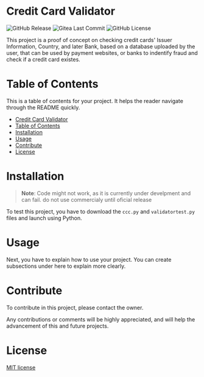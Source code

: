 
# Credit Card Validator

![GitHub Release](https://img.shields.io/github/v/release/nicogarpro/creditcardvalidator?include_prereleases&display_name=release)
![Gitea Last Commit](https://img.shields.io/gitea/last-commit/nicogarpro/creditcardvalidator)
![GitHub License](https://img.shields.io/github/license/nicogarpro/creditcardvalidator)


This project is a proof of concept on checking credit cards' Issuer Information, Country, and later Bank, based on a database uploaded by the user, that can be used by payment websites, or banks to indentify fraud and check if a credit card existes.

# Table of Contents

This is a table of contents for your project. It helps the reader navigate through the README quickly.
- [Credit Card Validator](#creditcardvalidator)
- [Table of Contents](#table-of-contents)
- [Installation](#installation)
- [Usage](#usage)
- [Contribute](#contribute)
- [License](#license)


# Installation

> **Note**: Code might not work, as it is currently under develpment and can fail. do not use commercialy until oficial release

To test this project, you have to download the `ccc.py` and `validatortest.py` files and launch using Python.



# Usage

Next, you have to explain how to use your project. You can create subsections under here to explain more clearly.


# Contribute

To contribute in this project, please contact the owner.

Any contributions or comments will be highly appreciated, and will help the advancement of this and future projects.


# License

[MIT license](./LICENSE)


